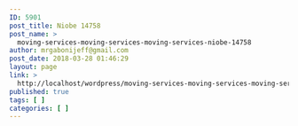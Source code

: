 ```yaml
---
ID: 5901
post_title: Niobe 14758
post_name: >
  moving-services-moving-services-moving-services-niobe-14758
author: mrgabonijeff@gmail.com
post_date: 2018-03-28 01:46:29
layout: page
link: >
  http://localhost/wordpress/moving-services-moving-services-moving-services-niobe-14758/
published: true
tags: [ ]
categories: [ ]
---
```

